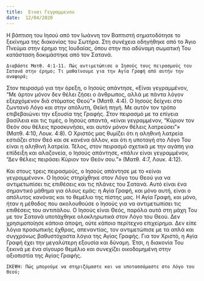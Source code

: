 ```yaml
---
title:  Ειναι Γεγραμμενον
date:  12/04/2020
---
```


Η βάπτιση του Ιησού από τον Ιωάννη τον Βαπτιστή σηματοδότησε το ξεκίνημα της διακονίας του Σωτήρα. Στη συνέχεια οδηγήθηκε από το Άγιο Πνεύμα στην έρημο της Ιουδαίας, όπου στην πιο αδύναμη σωματική Του κατάσταση δοκιμάστηκε από τον Σατανά.

`Διαβάστε Ματθ. 4:1-11. Πώς αντιμετώπισε ο Ιησούς τους πειρασμούς του Σατανά στην έρημο; Τι μαθαίνουμε για την Αγία Γραφή από αυτήν την αναφορά;`

Στον πειρασμό για την όρεξη, ο Ιησούς απάντησε, «Είναι γεγραμμένον, “Με άρτον μόνον δεν θέλει ζήσει ο άνθρωπος, αλλά με πάντα λόγον εξερχόμενον διά στόματος Θεού”» (Ματθ. 4:4). Ο Ιησούς δείχνει στο ζωντανό Λόγο και στην απόλυτη, Θεϊκή πηγή. Με αυτόν τον τρόπο επιβεβαιώνει την εξουσία της Γραφής. Στον πειρασμό με τα επίγεια βασίλεια και τις τιμές, ο Ιησούς απαντά, «είναι γεγραμμένον, “Κύριον τον Θεόν σου θέλεις προσκυνήσει, και αυτόν μόνον θέλεις λατρεύσει”» (Ματθ. 4:10, Λουκ. 4:8). Ο Χριστός μας θυμίζει ότι η αληθινή λατρεία εστιάζει στον Θεό και σε κανένα άλλον, και ότι η υποταγή στο Λόγο Του είναι η αληθινή λατρεία. Τέλος, στον πειρασμό σχετικά με την αγάπη για επίδειξη και αλαζονεία, ο Ιησούς απάντησε, «πάλιν είναι γεγραμμένον, “Δεν θέλεις πειράσει Κύριον τον Θεόν σου.”» (Ματθ. 4:7, Λουκ. 4:12).

Και στους τρεις πειρασμούς, ο Ιησούς απάντησε με το «είναι γεγραμμένον». Ο Ιησούς στηρίχθηκε στον Λόγο του Θεού για να αντιμετωπίσει τις επιθέσεις και τις πλάνες του Σατανά. Αυτό είναι ένα σημαντικό μάθημα για όλους εμάς: η Αγία Γραφή, και μόνο αυτή, είναι ο απόλυτος κανόνας και το θεμέλιο της πίστης μας. Η Αγία Γραφή, και μόνο, ήταν η μέθοδος που ακολουθούσε ο Ιησούς για να αντιμετωπίσει τις επιθέσεις του αντιπάλου. Ο Ιησούς είναι Θεός, παρόλα αυτά στη μάχη Του με τον Σατανά υποτάχθηκε ολοκληρωτικά στον Λόγο του Θεού. Δεν χρησιμοποίησε κάποια άποψη, ούτε κάποιο περίτεχνο επιχείρημα. Δεν είπε λόγια προσωπικής έχθρας, απεναντίας, τον αντιμετώπισε με τα απλά και συγχρόνως βαθυστόχαστα λόγια της Αγίας Γραφής. Για τον Χριστό, η Αγία Γραφή έχει την μεγαλύτερη εξουσία και δύναμη. Έτσι, η διακονία Του ξεκινά με ένα σίγουρο θεμέλιο και συνεχίζει οικοδομημένη στην αξιοπιστία της Αγίας Γραφής.

`ΣΚΕΨΗ: Πώς μπορούμε να στηριζόμαστε και να υποτασσόμαστε στο Λόγο του Θεού;`